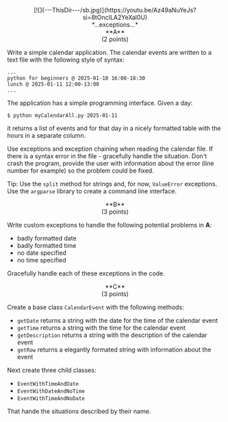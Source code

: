 <center>
[![](---ThisDir---/sb.jpg)](https://youtu.be/Az49aNuYeJs?si=8tOncILA2YeXal0U)
</center>

<center>
*...exceptions...*
</center>

<center>
**A**
</center>

<center>
(2 points)
</center>

Write a simple calendar application. The calendar events are written to a text file
with the following style of syntax:

```
...
python for beginners @ 2025-01-10 16:00-18:30 
lunch @ 2025-01-11 12:00-13:00 
...
```

The application has a simple programming interface. Given a day:


```
$ python myCalendarAll.py 2025-01-11
```

it returns a list of events and for that day in a nicely formatted table with the hours
in a separate column.   

Use exceptions and exception chaining when reading the calendar file.
If there is a syntax error in the file - gracefully handle the situation.
Don't crash the program, provide the user with information about the error
(line number for example) so the problem could be fixed.

Tip: Use the `split` method for strings and, for now, `ValueError` exceptions.
Use the `argparse` library to create a command line interface.

<center>
**B**
</center>

<center>
(3 points)
</center>

Write custom exceptions to handle the following potential problems in **A**:

- badly formatted date
- badly formatted time
- no date specified
- no time specified

Gracefully handle each of these exceptions in the code.

<center>
**C**
</center>

<center>
(3 points)
</center>

Create a base class `CalendarEvent` with the following methods:

- `getDate` returns a string with the date for the time of the calendar event
- `getTime` returns a string with the time for the calendar event
- `getDescription` returns a string with the description of the calendar event
- `getRow` returns a elegantly formated string with information about the event

Next create three child classes:

- `EventWithTimeAndDate`
- `EventWithDateAndNoTime`
- `EventWithTimeAndNoDate`

That hande the situations described by their name.



